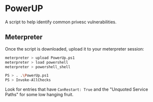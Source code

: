 # PowerUP
A script to help identify common privesc vulnerabilities.

## Meterpreter
Once the script is downloaded, upload it to your meterpreter session:
```sh
meterpreter > upload PowerUp.ps1
meterpreter > load powershell
meterpreter > powershell_shell

PS > . .\PowerUp.ps1
PS > Invoke-AllChecks
```

Look for entries that have `CanRestart: True` and the "Unquoted Service Paths" for some low hanging fruit.


